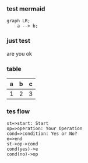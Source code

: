### test mermaid
```mermaid
graph LR;
    a --> b;
```
### just test
are you ok

### table
|a|b|c|
|-|-|-|
|1|2|3|

### tes flow
```flow
st=>start: Start
op=>operation: Your Operation
cond=>condition: Yes or No?
e=>end
st->op->cond
cond(yes)->e
cond(no)->op
```

